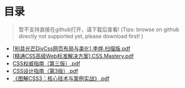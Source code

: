 # 目录
> 暂不支持直接在github打开，请下载后查看! (Tips: browse on github directly not supported yet, please download first! )
- [[别具光芒DivCss网页布局与美化].李烨.扫描版.pdf](./[别具光芒DivCss网页布局与美化].李烨.扫描版.pdf)
- [[精通CSS高级Web标准解决方案].CSS.Mastery.pdf](./[精通CSS高级Web标准解决方案].CSS.Mastery.pdf)
- [CSS权威指南（第三版）.pdf](./CSS权威指南（第三版）.pdf)
- [CSS设计指南（第3版）.pdf](./CSS设计指南（第3版）.pdf)
- [《图解CSS3：核心技术与案例实战》.pdf](./《图解CSS3：核心技术与案例实战》.pdf)